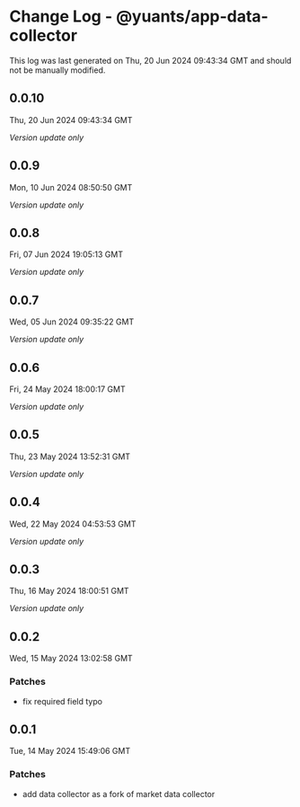 # Change Log - @yuants/app-data-collector

This log was last generated on Thu, 20 Jun 2024 09:43:34 GMT and should not be manually modified.

## 0.0.10
Thu, 20 Jun 2024 09:43:34 GMT

_Version update only_

## 0.0.9
Mon, 10 Jun 2024 08:50:50 GMT

_Version update only_

## 0.0.8
Fri, 07 Jun 2024 19:05:13 GMT

_Version update only_

## 0.0.7
Wed, 05 Jun 2024 09:35:22 GMT

_Version update only_

## 0.0.6
Fri, 24 May 2024 18:00:17 GMT

_Version update only_

## 0.0.5
Thu, 23 May 2024 13:52:31 GMT

_Version update only_

## 0.0.4
Wed, 22 May 2024 04:53:53 GMT

_Version update only_

## 0.0.3
Thu, 16 May 2024 18:00:51 GMT

_Version update only_

## 0.0.2
Wed, 15 May 2024 13:02:58 GMT

### Patches

- fix required field typo

## 0.0.1
Tue, 14 May 2024 15:49:06 GMT

### Patches

- add data collector as a fork of market data collector

